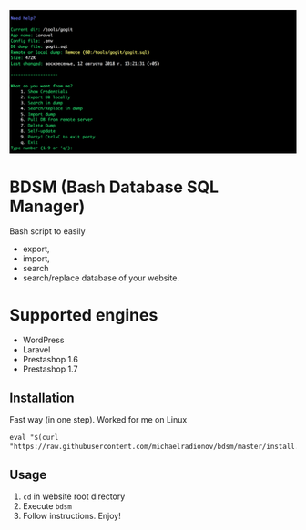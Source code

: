 ![usage](/pic/pic1.png)

# BDSM (Bash Database SQL Manager)

Bash script to easily
- export,
- import,
- search
- search/replace database of your website.

# Supported engines
- WordPress
- Laravel
- Prestashop 1.6
- Prestashop 1.7

## Installation
Fast way (in one step). Worked for me on Linux
```
eval "$(curl "https://raw.githubusercontent.com/michaelradionov/bdsm/master/install.sh")"
```


## Usage

1. `cd` in website root directory
2. Execute `bdsm`
3. Follow instructions. Enjoy!
